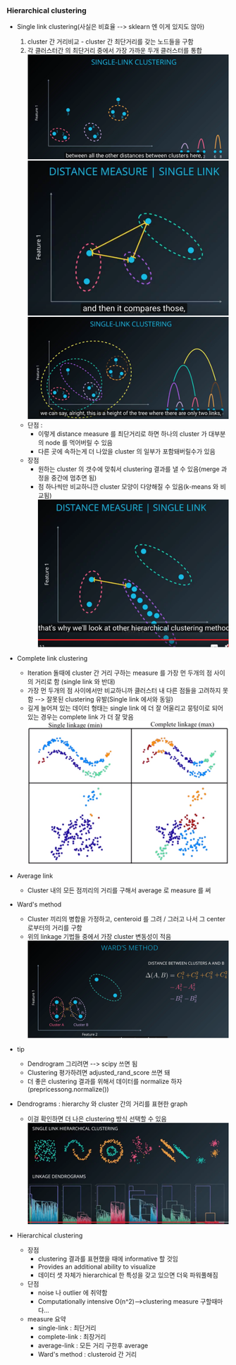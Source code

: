 ### Hierarchical clustering
* Single link clustering(사실은 비효율 --> sklearn 엔 이게 있지도 않아)
	1. cluster 간 거리비교 - cluster 간 최단거리를 갖는 노드들을 구함
	2. 각 클러스터간 의 최단거리 중에서 가장 가까운 두개 클러스터를 통합
	![single_link](image/3_2_1.png "single_link")
	![single_link](image/3_2_2.png "single_link")
	![single_link](image/3_2_3.png "single_link")
	* 단점 : 
		* 이렇게 distance measure 를 최단거리로 하면 하나의 cluster 가 대부분의 node 를 먹어버릴 수 있음
		* 다른 곳에 속하는게 더 나았을 cluster 의 일부가 포함돼버릴수가 있음
	* 장점
		* 원하는 cluster 의 갯수에 맞춰서 clustering 결과를 낼 수 있음(merge 과정을 중간에 멈추면 됨)
		* 점 하나씩만 비교하니깐 cluster 모양이 다양해질 수 있음(k-means 와 비교됨)
		![single_link](image/3_2_4.png "single_link")

* Complete link clustering
	* Iteration 돌때에 cluster 간 거리 구하는 measure 를 가장 먼 두개의 점 사이의 거리로 함
	(single link 와 반대)
	* 가장 먼 두개의 점 사이에서만 비교하니까 클러스터 내 다른 점들을 고려하지 못함
	--> 잘못된 clustering 유발(Single link 에서와 동일)
	* 길게 늘어져 있는 데이터 형태는 single link 에 더 잘 어울리고 뭉텅이로 되어있는 경우는 complete link 가 더 잘 맞음
	![complete_link](image/2_1.png "single_link와 비교")
* Average link
	* Cluster 내의 모든 점끼리의 거리를 구해서 average 로 measure 를 써
* Ward's method
	* Cluster 끼리의 병합을 가정하고, centeroid 를 그려 / 그러고 나서 그 center 로부터의 거리를 구함
	* 위의 linkage 기법들 중에서 가장 cluster 변동성이 적음
	![wards_method](image/3_2_6.png "wards_method")
* tip
	* Dendrogram 그리려면 --> scipy 쓰면 됨
	* Clustering 평가하려면 adjusted_rand_score 쓰면 돼
	* 더 좋은 clustering 결과를 위해서 데이터를 normalize 하자(prepricessong.normalize())
* Dendrograms
	: hierarchy 와 cluster 간의 거리를 표현한 graph
	* 이걸 확인하면 더 나은 clustering 방식 선택할 수 있음
	![Dendrograms](image/3_2_5.png "Dendrograms")
*  Hierarchical clustering
	* 장점
		* clustering 결과를 표현했을 때에 informative 할 것임
		* Provides an additional ability to visualize
		* 데이터 셋 자체가 hierarchical 한 특성을 갖고 있으면 더욱 파워풀해짐
	* 단점
		* noise 나 outlier 에 취약함
		* Computationally intensive O(n^2)-->clustering measure 구할때마다... 
	* measure 요약
		* single-link : 최단거리
		* complete-link : 최장거리
		* average-link : 모든 거리 구한후 average
		* Ward's method : clusteroid 간 거리

